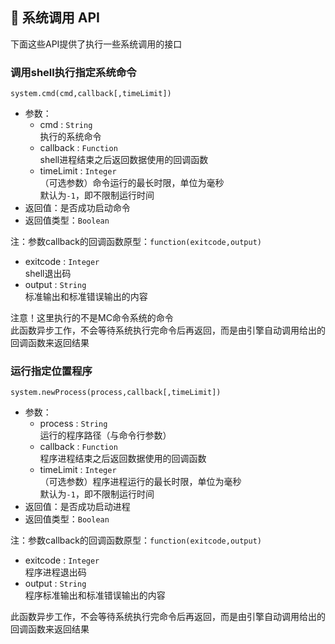 ## 📡 系统调用 API

下面这些API提供了执行一些系统调用的接口

### 调用shell执行指定系统命令

`system.cmd(cmd,callback[,timeLimit])`

- 参数：
  - cmd : `String`  
    执行的系统命令
  - callback : `Function`  
    shell进程结束之后返回数据使用的回调函数
  - timeLimit : `Integer`  
    （可选参数）命令运行的最长时限，单位为毫秒  
    默认为`-1`，即不限制运行时间
- 返回值：是否成功启动命令
- 返回值类型：`Boolean`

注：参数callback的回调函数原型：`function(exitcode,output)`  

- exitcode : `Integer`    
  shell退出码
- output : `String`  
  标准输出和标准错误输出的内容

注意！这里执行的不是MC命令系统的命令  
此函数异步工作，不会等待系统执行完命令后再返回，而是由引擎自动调用给出的回调函数来返回结果

### 运行指定位置程序

`system.newProcess(process,callback[,timeLimit])`

- 参数：
  - process : `String`  
    运行的程序路径（与命令行参数）
  - callback : `Function`  
    程序进程结束之后返回数据使用的回调函数
  - timeLimit : `Integer`  
    （可选参数）程序进程运行的最长时限，单位为毫秒  
    默认为`-1`，即不限制运行时间
- 返回值：是否成功启动进程
- 返回值类型：`Boolean`

注：参数callback的回调函数原型：`function(exitcode,output)`  

- exitcode : `Integer`    
  程序进程退出码
- output : `String`  
  程序标准输出和标准错误输出的内容

此函数异步工作，不会等待系统执行完命令后再返回，而是由引擎自动调用给出的回调函数来返回结果
